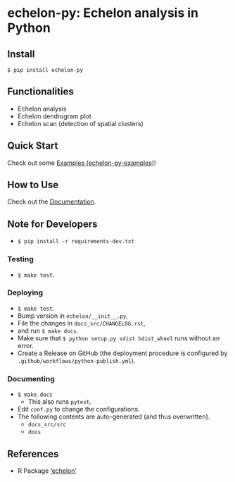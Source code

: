 # echelon-py: Echelon analysis in Python

## Install
`$ pip install echelon-py`

## Functionalities
- Echelon analysis
- Echelon dendrogram plot
- Echelon scan (detection of spatial clusters)

## Quick Start
Check out some [Examples (echelon-py-examples)](https://takeshi-teshima.github.io/echelon-py-examples/)!

## How to Use
Check out the [Documentation](https://takeshi-teshima.github.io/echelon-py/).

## Note for Developers
- ``$ pip install -r requirements-dev.txt``

### Testing
- ``$ make test``.

### Deploying
- ``$ make test``.
- Bump version in `echelon/__init__.py`,
- File the changes in `docs_src/CHANGELOG.rst`,
- and run `$ make docs`.
- Make sure that ``$ python setup.py sdist bdist_wheel`` runs without an error.
- Create a Release on GitHub (the deployment procedure is configured by `.github/workflows/python-publish.yml`).

### Documenting
- ``$ make docs``
  - This also runs ``pytest``.
- Edit ``conf.py`` to change the configurations.
- The following contents are auto-generated (and thus overwritten).
  - ``docs_src/src``
  - ``docs``

## References
- R Package [‘echelon’](https://cran.r-project.org/web/packages/echelon/echelon.pdf)